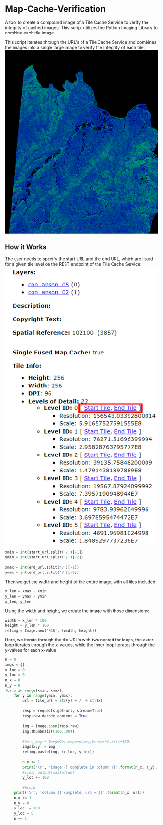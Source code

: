 # Map-Cache-Verification
A tool to create a compound image of a Tile Cache Service to verify the integrity of cached images.  This script utilizes the Python Imaging Library to combine each tile image.

This script iterates through the URL's of a Tile Cache Service and combines the images into a single large image to verify the integrity of each tile.
![This is where an picture should be. Sorry you can't see it. Try using Chrome](L13.png "Anson County 2ft and 5 ft Tile Contours")


## How it Works
The user needs to specify the start URL and the end URL, which are listed for a given tile level on the REST endpoint of the Tile Cache Service:
![This is where an picture should be. Sorry you can't see it. Try using Chrome](start_end.png "REST endpoint Start/End Tiles")

```python
xmin = int(start_url.split('/')[-1])
ymin = int(start_url.split('/')[-2])

xmax = int(end_url.split('/')[-1])
ymax = int(end_url.split('/')[-2])
```

Then we get the width and height of the entire image, with all tiles included:
```python
x_len = xmax - xmin
y_len = ymax - ymin
x_len, y_len
```

Using the width and height, we create the image with those dimensions:
```python
width = x_len * 100
height = y_len * 100
retimg = Image.new('RGB', (width, height))
```

Here, we iterate through the tile URL's with two nested for loops, the outer loop iterates through the x-values, while the inner loop iterates through the y-values for each x-value
```python
n = 0
imgs = {}
x_loc = 0
y_loc = 0
n_x = 0
n_y = 0
for x in range(xmin, xmax):
    for y in range(ymin, ymax):
        url = tile_url + str(y) +'/' + str(x)

        resp = requests.get(url, stream=True)
        resp.raw.decode_content = True

        img = Image.open(resp.raw)
        img.thumbnail((100,100))

        #bord_img = ImageOps.expand(img,border=5,fill=128)
        imgs[x,y] = img
        retimg.paste(img, (x_loc, y_loc))

        n_y += 1
        print('\r', 'image {} complete in column {}'.format(n_x, n_y), end='')
        #clear_output(wait=True)
        y_loc += 100

        #break
    print('\n', 'column {} complete, url = {}'.format(n_x, url))
    n_x += 1
    n_y = 0
    x_loc += 100
    y_loc = 0
    n += 1
```
